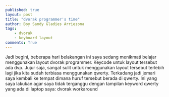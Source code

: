 ```yaml
---
published: true
layout: post
title: "dvorak programmer's time"
author: Boy Sandy Gladies Arriezona
tags:
    - dvorak
    - keyboard layout
comments: True
---
```


Jadi begini, beberapa hari belakangan ini saya sedang menikmati belajar menggunakan layout dvorak programmer. Keycode untuk layout tersebut ada dvp. Jujur saja, sangat sulit untuk menggunakan layout tersebut terlebih lagi jika kita sudah terbiasa menggunakan qwerty. Terkadang jadi jemari saya kembali ke tempat dimana huruf tersebut berada di qwerty. Ini yang saya lakukan agar saya tidak terganggu dengan tampilan keyword qwerty yang ada di laptop saya: 
dvorak workaround
